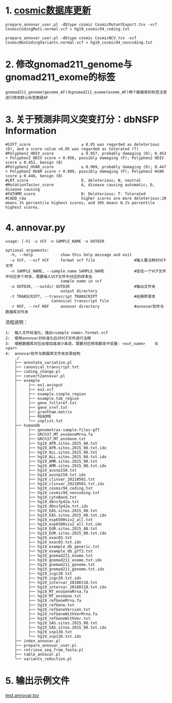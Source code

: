 # 1. [cosmic数据库更新](https://annovar.openbioinformatics.org/en/latest/user-guide/filter/)

    prepare_annovar_user.pl -dbtype cosmic CosmicMutantExport.tsv -vcf CosmicCodingMuts.normal.vcf > hg19_cosmic94_coding.txt

    prepare_annovar_user.pl -dbtype cosmic CosmicNCV.tsv -vcf CosmicNonCodingVariants.normal.vcf > hg19_cosmic94_noncoding.txt

# 2. 修改gnomad211_genome与gnomad211_exome的标签

    gnomad211_genome(genome_AF)与gnomad211_exome(exome_AF)两个数据库的标签注意进行修改默认标签都是AF

# 3. 关于预测非同义突变打分：dbNSFP Information

    #SIFT_score                      ≤ 0.05 was regarded as deleterious (D), and a score value >0.05 was regarded as tolerated (T)
    #Polyphen2_HDIV_score            ≥ 0.957, probably damaging (D); 0.453 < Polyphen2 HDIV score < 0.956, possibly damaging (P); Polyphen2 HDIV score ≤ 0.452, benign (B)
    #Polyphen2_HVAR_score            ≥ 0.909, probably damaging (D); 0.447 < Polyphen2 HVAR score < 0.909, possibly damaging (P); Polyphen2 HVAR score ≤ 0.446, benign (B)
    #LRT_score                       D, deleterious; N, neutral
    #MutationTaster_score            A, disease causing automatic; D, disease causing
    #FATHMM_score                    D: Deleterious; T: Tolerated
    #CADD_raw                        higher scores are more deleterious:20 means 1% percentile highest scores, and 30% means 0.1% percentile highest scores.

# 4. annovar.py

    usage: [-h] -v VCF -n SAMPLE_NAME -o OUTDIR
    
    optional arguments:
      -h, --help            show this help message and exit
      -v VCF, --vcf VCF     format vcf file                 #输入要注释的VCF文件
      -n SAMPLE_NAME, --sample_name SAMPLE_NAME             #往往一个VCF文件中对应多个样本，需要输入VCF文件中对应的样本名
                            sample name in vcf              
      -o OUTDIR, --outdir OUTDIR                            #输出文件夹
                            output directory
      -t TRANSCRIPT, --transcript TRANSCRIPT                #经典转录本
                        Canonical transcript file
      -r REF, --ref REF     annovar directory               #annovar软件与数据库文件夹

流程说明：

    1:  输入文件标准化，输出<sample name>.format.vcf
    2:  使用annovar对标准化后对VCF文件进行注释
    3:  增删数据库对应会增加或减少条目，需要对应修改脚本中变量: <out_name>    与   <par>
    4:  annovar软件与数据库文件夹目录结构
        ./
        ├── annotate_variation.pl
        ├── canonical_transcript.txt
        ├── coding_change.pl
        ├── convert2annovar.pl
        ├── example
        │     ├── ex1.avinput
        │     ├── ex2.vcf
        │     ├── example.simple_region
        │     ├── example.tab_region
        │     ├── gene_fullxref.txt
        │     ├── gene_xref.txt
        │     ├── grantham.matrix
        │     ├── README
        │     └── snplist.txt
        ├── humandb
        │     ├── genometrax-sample-files-gff
        │     ├── GRCh37_MT_ensGeneMrna.fa
        │     ├── GRCh37_MT_ensGene.txt
        │     ├── hg19_AFR.sites.2015_08.txt
        │     ├── hg19_AFR.sites.2015_08.txt.idx
        │     ├── hg19_ALL.sites.2015_08.txt
        │     ├── hg19_ALL.sites.2015_08.txt.idx
        │     ├── hg19_AMR.sites.2015_08.txt
        │     ├── hg19_AMR.sites.2015_08.txt.idx
        │     ├── hg19_avsnp150.txt
        │     ├── hg19_avsnp150.txt.idx
        │     ├── hg19_clinvar_20210501.txt
        │     ├── hg19_clinvar_20210501.txt.idx
        │     ├── hg19_cosmic94_coding.txt
        │     ├── hg19_cosmic94_noncoding.txt
        │     ├── hg19_cytoBand.txt
        │     ├── hg19_dbnsfp42a.txt
        │     ├── hg19_dbnsfp42a.txt.idx
        │     ├── hg19_EAS.sites.2015_08.txt
        │     ├── hg19_EAS.sites.2015_08.txt.idx
        │     ├── hg19_esp6500siv2_all.txt
        │     ├── hg19_esp6500siv2_all.txt.idx
        │     ├── hg19_EUR.sites.2015_08.txt
        │     ├── hg19_EUR.sites.2015_08.txt.idx
        │     ├── hg19_exac03.txt
        │     ├── hg19_exac03.txt.idx
        │     ├── hg19_example_db_generic.txt
        │     ├── hg19_example_db_gff3.txt
        │     ├── hg19_gnomad211_exome.txt
        │     ├── hg19_gnomad211_exome.txt.idx
        │     ├── hg19_gnomad211_genome.txt
        │     ├── hg19_gnomad211_genome.txt.idx
        │     ├── hg19_icgc28.txt
        │     ├── hg19_icgc28.txt.idx
        │     ├── hg19_intervar_20180118.txt
        │     ├── hg19_intervar_20180118.txt.idx
        │     ├── hg19_MT_ensGeneMrna.fa
        │     ├── hg19_MT_ensGene.txt
        │     ├── hg19_refGeneMrna.fa
        │     ├── hg19_refGene.txt
        │     ├── hg19_refGeneVersion.txt
        │     ├── hg19_refGeneWithVerMrna.fa
        │     ├── hg19_refGeneWithVer.txt
        │     ├── hg19_SAS.sites.2015_08.txt
        │     ├── hg19_SAS.sites.2015_08.txt.idx
        │     ├── hg19_snp138.txt
        │     └── hg19_snp138.txt.idx
        ├── index_annovar.pl
        ├── prepare_annovar_user.pl
        ├── retrieve_seq_from_fasta.pl
        ├── table_annovar.pl
        └── variants_reduction.pl

# 5. 输出示例文件

[test.annovar.tsv](./test.annovar.tsv)